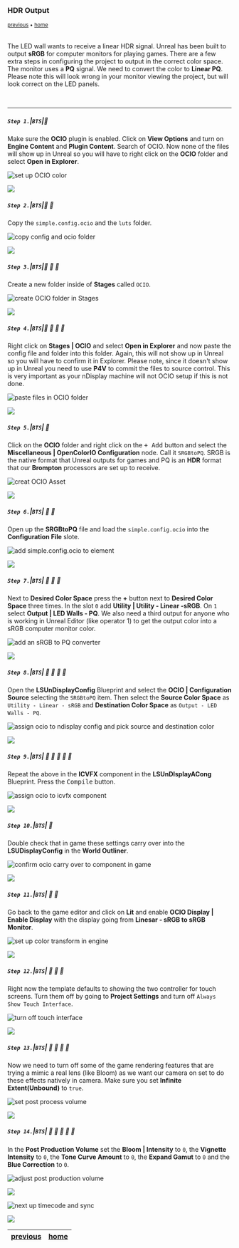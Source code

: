 <img src="https://via.placeholder.com/1000x4/45D7CA/45D7CA" alt="drawing" height="4px"/>

### HDR Output

<sub>[previous](../live-link5/README.md#user-content-live-link) • [home](../README.md#user-content-gms2-background-tiles--sprites---table-of-contents)</sub>

<img src="https://via.placeholder.com/1000x4/45D7CA/45D7CA" alt="drawing" height="4px"/>

The LED wall wants to receive a linear HDR signal.  Unreal has been built to output **sRGB** for computer monitors for playing games. There are a few extra steps in configuring the project to output in the correct color space. The monitor uses a **PQ** signal. We need to convert the color to **Linear PQ**.  Please note this will look wrong in your monitor viewing the project, but will look correct on the LED panels.

<br>

---


##### `Step 1.`\|`BTS`|:small_blue_diamond:

Make sure the **OCIO** plugin is enabled. Click on **View Options** and turn on **Engine Content** and **Plugin Content**.  Search of OCIO.  Now none of the files will show up in Unreal so you will have to right click on the **OCIO** folder and select **Open in Explorer**.

![set up OCIO color](images/ocioTools.png)

![](../images/line2.png)

##### `Step 2.`\|`BTS`|:small_blue_diamond: :small_blue_diamond: 

Copy the `simple.config.ocio` and the `luts` folder.

![copy config and ocio folder](images/simpleConfigOCIO.png)

![](../images/line2.png)

##### `Step 3.`\|`BTS`|:small_blue_diamond: :small_blue_diamond: :small_blue_diamond:

Create a new folder inside of **Stages** called `OCIO`.

![create OCIO folder in Stages](images/newOCIOFolder.png)

![](../images/line2.png)

##### `Step 4.`\|`BTS`|:small_blue_diamond: :small_blue_diamond: :small_blue_diamond: :small_blue_diamond:

Right click on **Stages | OCIO** and select **Open in Explorer** and now paste the config file and folder into this folder.  Again, this will not show up in Unreal so you will have to confirm it in Explorer. Please note, since it doesn't show up in Unreal you need to use **P4V** to commit the files to source control.  This is very important as your nDisplay machine will not OCIO setup if this is not done.

![paste files in OCIO folder](images/copyContent.png)

![](../images/line2.png)

##### `Step 5.`\|`BTS`| :small_orange_diamond:

Click on the **OCIO** folder and right click on the <kbd>+ Add</kbd> button and select the **Miscellaneous 
| OpenColorIO Configuration** node. Call it `SRGBtoPQ`.  SRGB is the native format that Unreal outputs for games and PQ is an **HDR** format that our **Brompton** processors are set up to receive.

![creat OCIO Asset](images/createOCIOAsset.png)

![](../images/line2.png)

##### `Step 6.`\|`BTS`| :small_orange_diamond: :small_blue_diamond:

Open up the **SRGBtoPQ** file and load the `simple.config.ocio` into the **Configuration File** slote.

![add simple.config.ocio to element](images/addOpenConfig.png)

![](../images/line2.png)

##### `Step 7.`\|`BTS`| :small_orange_diamond: :small_blue_diamond: :small_blue_diamond:

Next to **Desired Color Space** press the **+** button next to **Desired Color Space** three times.  In the slot `0` add **Utility | Utility - Linear -sRGB**.  On `1` select **Output | LED Walls - PQ**.  We also need a third output for anyone who is working in Unreal Editor (like operator 1) to get the output color into a sRGB computer monitor color.

![add an sRGB to PQ converter](images/conversion.png)


![](../images/line2.png)

##### `Step 8.`\|`BTS`| :small_orange_diamond: :small_blue_diamond: :small_blue_diamond: :small_blue_diamond:

Open the **LSUnDisplayConfig** Blueprint and select the  **OCIO | Configuration Source** selecting the `SRGBtoPQ` item.  Then select the **Source Color Space** as `Utility - Linear - sRGB` and **Destination Color Space** as `Output - LED Walls - PQ`.

![assign ocio to ndisplay config and pick source and destination color](images/assignOCIO.png)

![](../images/line2.png)

##### `Step 9.`\|`BTS`| :small_orange_diamond: :small_blue_diamond: :small_blue_diamond: :small_blue_diamond: :small_blue_diamond:

Repeat the above in the **ICVFX** component in the **LSUnDIsplayACong** Blueprint. Press the <kbd>Compile</kbd> button.

![assign ocio to icvfx component](images/ocioIcvx.png)

![](../images/line2.png)

##### `Step 10.`\|`BTS`| :large_blue_diamond:

Double check that in game these settings carry over into the **LSUDisplayConfig** in the **World Outliner**.

![confirm ocio carry over to component in game](images/confirmColor.png)

![](../images/line2.png)

##### `Step 11.`\|`BTS`| :large_blue_diamond: :small_blue_diamond: 

Go back to the game editor and click on **Lit** and enable **OCIO Display | Enable Display** with the display going from **Linesar - sRGB to sRGB Monitor**.

![set up color transform in engine](images/inGameColor.png)

![](../images/line2.png)


##### `Step 12.`\|`BTS`| :large_blue_diamond: :small_blue_diamond: :small_blue_diamond: 

Right now the template defaults to showing the two controller for touch screens.  Turn them off by going to **Project Settings** and turn off `Always Show Touch Interface`.

![turn off touch interface](images/turnOffTouch.png)

![](../images/line2.png)

##### `Step 13.`\|`BTS`| :large_blue_diamond: :small_blue_diamond: :small_blue_diamond:  :small_blue_diamond: 

Now we need to turn off some of the game rendering features that are trying a mimic a real lens (like Bloom) as we want our camera on set to do these effects natively in camera.  Make sure you set **Infinite Extent(Unbound)** to `true`.

![set post process volume](images/setPosttProcessVolume.png)

![](../images/line2.png)

##### `Step 14.`\|`BTS`| :large_blue_diamond: :small_blue_diamond: :small_blue_diamond: :small_blue_diamond:  :small_blue_diamond: 

In the **Post Production Volume** set the **Bloom | Intensity** to `0`, the **Vignette Intensity** to `0`, the **Tone Curve Amount** to `0`, the **Expand Gamut** to `0` and the **Blue Correction** to `0`.

![adjust post production volume](images/adjustmentPostVolume.png)

![](../images/line.png)

![next up timecode and sync](images/timecodeAndSync.jpg)

![](../images/line.png)

| [previous](../live-link5/README.md#user-content-live-link)| [home](../README.md#user-content-gms2-background-tiles--sprites---table-of-contents) | 
|---|---|

